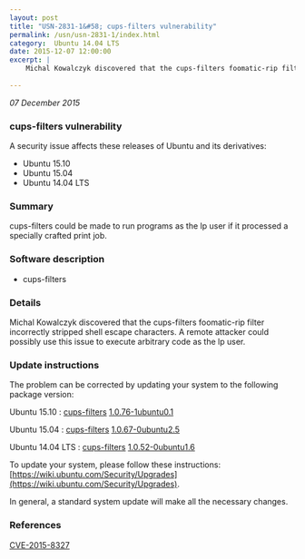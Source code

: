 ```yaml
---
layout: post
title: "USN-2831-1&#58; cups-filters vulnerability"
permalink: /usn/usn-2831-1/index.html
category:  Ubuntu 14.04 LTS
date: 2015-12-07 12:00:00
excerpt: |
    Michal Kowalczyk discovered that the cups-filters foomatic-rip filter incorrectly stripped shell escape characters. A remote attacker could possibly use this issue to execute arbitrary code as the lp user. 
    
--- 
```

 
 

*07 December 2015*

### cups-filters vulnerability

A security issue affects these releases of Ubuntu and its derivatives:

* Ubuntu 15.10
* Ubuntu 15.04
* Ubuntu 14.04 LTS

### Summary

cups-filters could be made to run programs as the lp user if it processed a specially crafted print job.

### Software description

* cups-filters 

### Details

Michal Kowalczyk discovered that the cups-filters foomatic-rip filter incorrectly stripped shell escape characters. A remote attacker could possibly use this issue to execute arbitrary code as the lp user. 

### Update instructions

The problem can be corrected by updating your system to the following package version:

Ubuntu 15.10
 : [cups-filters](https://launchpad.net/ubuntu/+source/cups-filters) <span> [1.0.76-1ubuntu0.1](https://launchpad.net/ubuntu/+source/cups-filters/1.0.76-1ubuntu0.1) </span> 

Ubuntu 15.04
 : [cups-filters](https://launchpad.net/ubuntu/+source/cups-filters) <span> [1.0.67-0ubuntu2.5](https://launchpad.net/ubuntu/+source/cups-filters/1.0.67-0ubuntu2.5) </span> 

Ubuntu 14.04 LTS
 : [cups-filters](https://launchpad.net/ubuntu/+source/cups-filters) <span> [1.0.52-0ubuntu1.6](https://launchpad.net/ubuntu/+source/cups-filters/1.0.52-0ubuntu1.6) </span> 

To update your system, please follow these instructions: [https://wiki.ubuntu.com/Security/Upgrades](https://wiki.ubuntu.com/Security/Upgrades).

In general, a standard system update will make all the necessary changes. 

### References

 
 [CVE-2015-8327](http://people.ubuntu.com/~ubuntu-security/cve/CVE-2015-8327)
 

